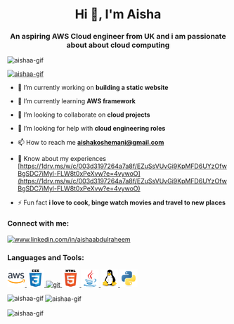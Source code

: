 <h1 align="center">Hi 👋, I'm Aisha</h1>
<h3 align="center">An aspiring AWS Cloud engineer from UK and i am passionate about about cloud computing</h3>

<p align="left"> <img src="https://komarev.com/ghpvc/?username=aishaa-gif&label=Profile%20views&color=0e75b6&style=flat" alt="aishaa-gif" /> </p>

<p align="left"> <a href="https://github.com/ryo-ma/github-profile-trophy"><img src="https://github-profile-trophy.vercel.app/?username=aishaa-gif" alt="aishaa-gif" /></a> </p>

- 🔭 I’m currently working on **building a static website**

- 🌱 I’m currently learning **AWS framework**

- 👯 I’m looking to collaborate on **cloud projects**

- 🤝 I’m looking for help with **cloud engineering roles**

- 📫 How to reach me **aishakoshemani@gmail.com**

- 📄 Know about my experiences [https://1drv.ms/w/c/003d3197264a7a8f/EZuSsVUvGi9KpMFD6UYzOfwBgSDC7iMyl-FLW8t0xPeXvw?e=4vywoO](https://1drv.ms/w/c/003d3197264a7a8f/EZuSsVUvGi9KpMFD6UYzOfwBgSDC7iMyl-FLW8t0xPeXvw?e=4vywoO)

- ⚡ Fun fact **i love to cook, binge watch movies and travel to new places**

<h3 align="left">Connect with me:</h3>
<p align="left">
<a href="https://linkedin.com/in/www.linkedin.com/in/aishaabdulraheem" target="blank"><img align="center" src="https://raw.githubusercontent.com/rahuldkjain/github-profile-readme-generator/master/src/images/icons/Social/linked-in-alt.svg" alt="www.linkedin.com/in/aishaabdulraheem" height="30" width="40" /></a>
</p>

<h3 align="left">Languages and Tools:</h3>
<p align="left"> <a href="https://aws.amazon.com" target="_blank" rel="noreferrer"> <img src="https://raw.githubusercontent.com/devicons/devicon/master/icons/amazonwebservices/amazonwebservices-original-wordmark.svg" alt="aws" width="40" height="40"/> </a> <a href="https://www.w3schools.com/css/" target="_blank" rel="noreferrer"> <img src="https://raw.githubusercontent.com/devicons/devicon/master/icons/css3/css3-original-wordmark.svg" alt="css3" width="40" height="40"/> </a> <a href="https://git-scm.com/" target="_blank" rel="noreferrer"> <img src="https://www.vectorlogo.zone/logos/git-scm/git-scm-icon.svg" alt="git" width="40" height="40"/> </a> <a href="https://www.w3.org/html/" target="_blank" rel="noreferrer"> <img src="https://raw.githubusercontent.com/devicons/devicon/master/icons/html5/html5-original-wordmark.svg" alt="html5" width="40" height="40"/> </a> <a href="https://www.java.com" target="_blank" rel="noreferrer"> <img src="https://raw.githubusercontent.com/devicons/devicon/master/icons/java/java-original.svg" alt="java" width="40" height="40"/> </a> <a href="https://www.linux.org/" target="_blank" rel="noreferrer"> <img src="https://raw.githubusercontent.com/devicons/devicon/master/icons/linux/linux-original.svg" alt="linux" width="40" height="40"/> </a> <a href="https://www.python.org" target="_blank" rel="noreferrer"> <img src="https://raw.githubusercontent.com/devicons/devicon/master/icons/python/python-original.svg" alt="python" width="40" height="40"/> </a> </p>

<p><img align="left" src="https://github-readme-stats.vercel.app/api/top-langs?username=aishaa-gif&show_icons=true&locale=en&layout=compact" alt="aishaa-gif" /></p>

<p>&nbsp;<img align="center" src="https://github-readme-stats.vercel.app/api?username=aishaa-gif&show_icons=true&locale=en" alt="aishaa-gif" /></p>

<p><img align="center" src="https://github-readme-streak-stats.herokuapp.com/?user=aishaa-gif&" alt="aishaa-gif" /></p>
